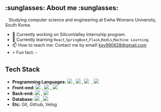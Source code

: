<h2> :sunglasses: About me :sunglasses:</h2>
 &nbsp;&nbsp;&nbsp;Studying computer science and engineering at Ewha Womans University, South Korea.
<p></p>

- 🔭 Currently working on SiliconValley Internship program.
- 🌱 Currently learning ```React```,```SpringBoot```,```Flask```,```Redis```,```Machine Learning```.
- 📫 How to reach me: Contact me by email! ksy990628@gmail.com
- ⚡ Fun fact: -

<h2>Tech Stack</h2>
<ul>
 
  <li><b>Programming Languages:</b> <img src="https://img.shields.io/badge/Javascript-F7DF1E?style=flat-square&logo=Javascript&logoColor=white"/></a>&nbsp, <img src="https://img.shields.io/badge/Java-007396?style=flat-square&logo=Java&logoColor=white"/></a>&nbsp, <img src="https://img.shields.io/badge/Python-3766AB?style=flat-square&logo=Python&logoColor=white"/></a>&nbsp , <img src="https://img.shields.io/badge/C-A8B9CC?style=flat-square&logo=C&logoColor=white"/></a>&nbsp
  
  <li><b>Front-end:</b> <img src="https://img.shields.io/badge/React-61DAFB?style=flat-square&logo=React&logoColor=white"/></a>&nbsp, <img src="https://img.shields.io/badge/HTML-E34F26?style=flat-square&logo=HTML5&logoColor=white"/></a>&nbsp, <img src="https://img.shields.io/badge/CSS-1572B6?style=flat-square&logo=CSS3&logoColor=white"/></a>&nbsp
  
  <li><b>Back-end:</b> <img src="https://img.shields.io/badge/SpringBoot-6DB33F?style=flat-square&logo=SpringBoot&logoColor=white"/></a>&nbsp, <img src="https://img.shields.io/badge/Flask-000000?style=flat-square&logo=Flask&logoColor=white"/></a>&nbsp
  
  <li><b>Database:</b> <img src="https://img.shields.io/badge/MySQL-4479A1?style=flat-square&logo=MySQL&logoColor=white"/></a>&nbsp, <img src="https://img.shields.io/badge/MongoDB-47A248?style=flat-square&logo=MongoDB&logoColor=white"/></a>&nbsp
  
  <li><b>Etc:</b> Git, Github, Velog
</ul>
